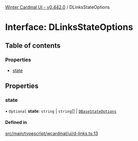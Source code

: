 [Winter Cardinal UI - v0.442.0](../index.md) / DLinksStateOptions

# Interface: DLinksStateOptions

## Table of contents

### Properties

- [state](DLinksStateOptions.md#state)

## Properties

### state

• `Optional` **state**: `string` \| `string`[] \| [`DBaseStateOptions`](DBaseStateOptions.md)

#### Defined in

[src/main/typescript/wcardinal/ui/d-links.ts:13](https://github.com/winter-cardinal/winter-cardinal-ui/blob/v0.442.0/src/main/typescript/wcardinal/ui/d-links.ts#L13)
